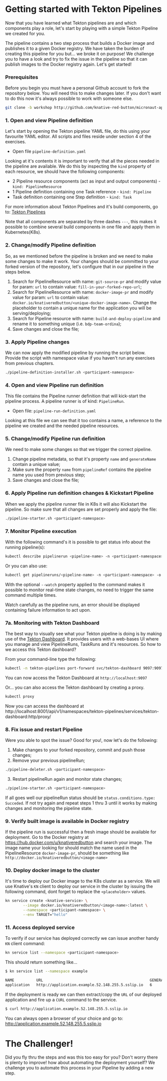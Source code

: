 # Getting started with Tekton Pipelines
Now that you have learned what Tekton pipelines are and which components play a role, let's
start by playing with a simple Tekton Pipeline we created for you.

The pipeline contains a two step process that builds a Docker image and publishes it to a given
Docker registry. We have taken the burden of creating this pipeline for you but... we broke it
on purpose! We challenge you to have a look and try to fix the issue in the pipeline so that it
can publish images to the Docker registry again. Let's get started!

### Prerequisites
Before you begin you must have a personal Github account to fork the repository below. You will 
need this to make changes later. If you don't want to do this now it's always possible to work
with someone else.
```sh
git clone -b workshop http://github.com/knative-red-button/micronaut-app
```

### 1. Open and view Pipeline definition
Let's start by opening the Tekton pipeline YAML file, do this using your favourite YAML editor.
All scripts and files reside under section 4 of the exercises.

* Open file `pipeline-definition.yaml`

Looking at it's contents it is important to verify that all the pieces needed in the pipeline are
available. We do this by inspecting the `kind` property of each resource, we should have the following
components:

* 2 Pipeline resource components (act as input and output components) - `kind: PipelineResource`
* 1 Pipeline definition containing one Task reference - `kind: Pipeline`
* Task definition containing one Step definition - `kind: Task`

For more information about Tekton Pipelines and it's build components, go to:
[Tekton Pipelines](https://github.com/tektoncd/pipeline/blob/master/docs/README.md)

Note that all components are separated by three dashes `---`, this makes it possible to combine several
build components in one file and apply them in Kubernetes(K8s).

### 2. Change/modify Pipeline definition
So, as we mentioned before the pipeline is broken and we need to make some changes to make it work.
Your changes should be committed to your forked version of the repository, let's configure that in our 
pipeline in the steps below.

1. Search for PipelineResource with name: `git-source-pr` and modify value for param: `url` to
contain value: `fill-in-your-forked-repo-url`;
2. Search for PipelineResource with name: `docker-image-pr` and modify value for param: `url` to contain
value: `docker.io/knativeredbutton/<unique-docker-image-name>`. Change the placeholder to contain a unique
name for the application you will be serving/deploying;
3. Search for Pipeline resource with name: `build-and-deploy-pipeline` and rename it to something
unique (i.e. `bdp-team-ordina`);
4. Save changes and close the file;

### 3. Apply Pipeline changes
We can now apply the modified pipeline by running the script below. Provide the script with namespace value
if you haven't run any exercises from previous chapters. 
```sh
./pipeline-definition-installer.sh <participant-namespace> 
```

### 4. Open and view Pipeline run definition
This file contains the Pipeline runner definition that will kick-start the pipeline process. A pipeline
runner is of kind: `PipelineRun`.

* Open file: `pipeline-run-definition.yaml`

Looking at this file we can see that it too contains a name, a reference to the pipeline we created and
the needed pipeline resources.

### 5. Change/modify Pipeline run definition
We need to make some changes so that we trigger the correct pipeline.

1. Change pipeline metadata, so that it's property `name` and `generateName` contain a unique value;
2. Make sure the property `name` from `pipelineRef` contains the pipeline name you used from previous step;
3. Save changes and close the file;

### 6. Apply Pipeline run definition changes & Kickstart Pipeline
When we apply the pipeline runner file in K8s it will also Kickstart the pipeline. So make sure that
all changes are set properly and apply the file:
```sh
./pipeline-starter.sh <participant-namespace>
```

### 7. Monitor Pipeline execution
With the following command's it is possible to get status info about the running pipeline(s):
```sh
kubectl describe pipelinerun <pipeline-name> -n <participant-namespace>
```
Or you can also use:
```sh
kubectl get pipelineruns/<pipeline-name> -n <participant-namespace> -o yaml
```

With the optional `--watch` property applied to the command makes it possible to monitor real-time
state changes, no need to trigger the same command multiple times.

Watch carefully as the pipeline runs, an error should be displayed containing failure information to act upon.

### 7a. Monitoring with Tekton Dashboard
The best way to visually see what your Tekton pipeline is doing is by making use of the
[Tekton Dashboard](https://github.com/tektoncd/dashboard). It provides users with a web-bases UI where you manage
and view PipelineRuns, TaskRuns and it's resources. So how to we access this Tekton dashboard?

From your command-line type the following:
```sh
kubectl -n tekton-pipelines port-forward svc/tekton-dashboard 9097:9097
```
You can now access the Tekton Dashboard at `http://localhost:9097`

Or... you can also access the Tekton dashboard by creating a proxy.
```sh
kubectl proxy
```

Now you can access the dashboard at http://localhost:8001/api/v1/namespaces/tekton-pipelines/services/tekton-dashboard:http/proxy/

### 8. Fix issue and restart Pipeline
Were you able to spot the issue? Good for you!, now let's do the following:

1. Make changes to your forked repository, commit and push those changes;
2. Remove your previous pipelineRun;
```sh
./pipeline-deleter.sh <participant-namespace>
```
3. Restart pipelineRun again and monitor state changes;
```sh
./pipeline-starter.sh <participant-namespace>
```

If all goes well our pipelineRun status should be `status.conditions.type: Succeded`. If not try again
and repeat steps 1 thru 3 until it works by making changes and monitoring the pipeline state.

### 9. Verify built image is available in Docker registry
If the pipeline run is successful then a fresh image should be available for deployment. Go to the Docker
registry at https://hub.docker.com/u/knativeredbutton and search your image. The image name your looking
for should match the name used in the PipelineResource `docker-image-pr`, should be something
like `http://docker.io/knativeredbutton/<image-name>`

### 10. Deploy docker image to the cluster
It's time to deploy our Docker image to the K8s cluster as a service. We will use Knative's `KN` client to deploy
our service in the cluster by issuing the following command, dont forget to replace the `<placeholder>` values.
```sh
kn service create <knative-service> \
        --image docker.io/knativeredbutton/<image-name>:latest \
        --namespace <participant-namespace> \
        --env TARGET="hello"
```

### 11. Access deployed service
To verify if our service has deployed correctly we can issue another handy `KN` client command:
```sh
kn service list --namespace <participant-namespace>
```
This should return something like...
```sh
$ kn service list --namespace example

NAME          URL                                                GENERATION   AGE    CONDITIONS   READY   REASON
application   http://application.example.52.148.255.5.sslip.io   6            7d2h   3 OK / 3     True
```

If the deployment is ready we can then extract/copy the `URL` of our deployed application and fire up a `CURL`
command to the service.
```sh
$ curl http://application.example.52.148.255.5.sslip.io
``` 
You can always open a browser of your choice and go to: http://application.example.52.148.255.5.sslip.io

# The Challenger!
Did you fly thru the steps and was this too easy for you? Don't worry there is plenty to improve! how about
automating the deployment yourself? We challenge you to automate this process in your Pipeline by adding a new step.